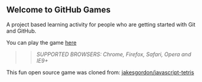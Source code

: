 ## Welcome to GitHub Games

A project based learning activity for people who are getting started with Git and GitHub.

You can play the game [here](https://hagenownk05.github.io/github-games/)

>> _*SUPPORTED BROWSERS*: Chrome, Firefox, Safari, Opera and IE9+_

This fun open source game was cloned from: [jakesgordon/javascript-tetris](https://github.com/jakesgordon/javascript-tetris)
